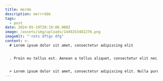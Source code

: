 ```yaml
---
title: merde
description: merrrdde
tags:
  - post
date: 2024-05-19T20:19:00.000Z
image: /assets/img/uploads/1449253482276.png
imageAlt: "'rets dftgs dfg"
content: >-
  # Lorem ipsum dolor sit amet, consectetur adipiscing elit


  . Proin eu tellus est. Aenean a tellus aliquet, consectetur elit nec, ultrices felis. **Cras cursus ligula nec nunc sollicitudin, nec convallis augue dapibus. Phasellus efficitur quam eu leo imperdiet, non vehicula lectus vulputate. Nulla at molestie magna, vitae varius diam. Integer finibus, augue at pulvinar placerat, sapien enim blandit nisi, vel ullamcorper metus quam et neque. Sed interdum scelerisque porta.**


  > Lorem ipsum dolor sit amet, consectetur adipiscing elit. Nulla purus quam, porttitor sed mauris eget, euismod commodo nunc. Aenean aliquet leo lorem, vel placerat nulla ornare ut. Aenean at augue eu felis gravida sodales. Aliquam erat volutpat. Proin vel magna elit[. Nunc vel lorem vitae sapien in](facebook.com)terdum suscipit id sed urna. Vivamus malesuada interdum turpis. Nullam sit amet tellus malesuada, tincidunt tortor mollis, porta lorem. In hac habitasse platea dictumst. Fusce imperdiet eleifend mattis. Nulla ac fringilla sapien, id consequat tortor. Fusce pulvinar venenatis est, nec scelerisque metus commodo ac. Interdum et malesuada fames ac ante ipsum primis in faucibus. Sed consequat, odio in dapibus posuere, augue nisi tincidunt dolor, vel tempor velit ex vel lorem.
---
```

